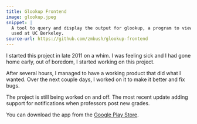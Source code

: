 ```yaml
---
title: Glookup Frontend
image: glookup.jpeg
snippet: |
  A tool to query and display the output for glookup, a program to view grades
  used at UC Berkeley.
source-url: https://github.com/zmbush/glookup-frontend
---
```

I started this project in late 2011 on a whim. I was feeling sick and I had
gone home early, out of boredom, I started working on this project.

After several hours, I managed to have a working product that did what I
wanted. Over the next couple days, I worked on it to make it better and fix
bugs.

The project is still being worked on and off. The most recent update adding
support for notifications when professors post new grades.

You can download the app from the [Google Play Store][play-store].

[play-store]: https://play.google.com/store/apps/details?id=zipcodeman.glookup "Google Play Store"
